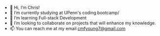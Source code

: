 - 👋 Hi, I’m Chris!
- 👀 I’m currently studying at UPenn's coding bootcamp/   
- 🌱 I’m learning Full-stack Development
- 💞️ I’m looking to collaborate on projects that will enhance my knowledge.
- 📫 You can reach me at my email cmfyoung7@gmail.com

